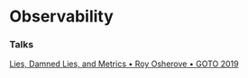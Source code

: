# Observability

### Talks

[Lies, Damned Lies, and Metrics • Roy Osherove • GOTO 2019](https://www.youtube.com/watch?v=goihWvyqRow\&t=609s)



